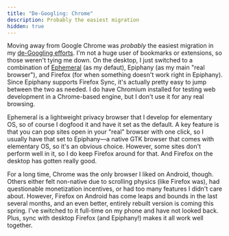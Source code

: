 ```yaml
---
title: "De-Googling: Chrome"
description: Probably the easiest migration
hidden: true
---
```


Moving away from Google Chrome was _probably_ the easiest migration in my [de-Googling efforts](/blog/de-googling). I'm not a huge user of bookmarks or extensions, so those weren't tying me down. On the desktop, I just switched to a combination of [Ephemeral](https://appcenter.elementary.io/com.github.cassidyjames.ephemeral/) (as my defaut), Epiphany (as my main "real browser"), and Firefox (for when something doesn't work right in Epiphany). Since Epiphany supports Firefox Sync, it's actually pretty easy to jump between the two as needed. I do have Chromium installed for testing web development in a Chrome-based engine, but I don't use it for any real browsing.

Ephemeral is a lightweight privacy browser that I develop for elementary OS, so of course I dogfood it and have it set as the default. A key feature is that you can pop sites open in your "real" browser with one click, so I usually have that set to Epiphany—a native GTK browser that comes with elementary OS, so it's an obvious choice. However, some sites don't perform well in it, so I do keep Firefox around for that. And Firefox on the desktop has gotten really good.

For a long time, Chrome was the only browser I liked on Android, though. Others either felt non-native due to scrolling physics (like Firefox was), had questionable monetization incentives, or had too many features I didn't care about. However, Firefox on Android has come leaps and bounds in the last several months, and an even better, entirely rebuilt version is coming this spring. I've switched to it full-time on my phone and have not looked back. Plus, sync with desktop Firefox (and Epiphany!) makes it all work well together.
